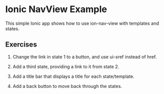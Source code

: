 # Ionic NavView Example
This simple Ionic app shows how to use ion-nav-view with templates and states.


## Exercises
1. Change the link in state 1 to a button, and use ui-sref instead of href.

2. Add a third state, providing a link to it from state 2.

3. Add a title bar that displays a title for each state/template.

4. Add a back button to move back through the states.